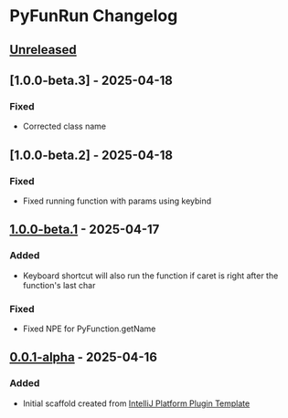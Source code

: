 <!-- Keep a Changelog guide -> https://keepachangelog.com -->

# PyFunRun Changelog

## [Unreleased]

## [1.0.0-beta.3] - 2025-04-18

### Fixed

- Corrected class name

## [1.0.0-beta.2] - 2025-04-18

### Fixed

- Fixed running function with params using keybind

## [1.0.0-beta.1] - 2025-04-17

### Added

- Keyboard shortcut will also run the function if caret is right after the function's last char

### Fixed

- Fixed NPE for PyFunction.getName

## [0.0.1-alpha] - 2025-04-16

### Added

- Initial scaffold created from [IntelliJ Platform Plugin Template](https://github.com/JetBrains/intellij-platform-plugin-template)

[Unreleased]: https://github.com/maciekwiso/pyFunRun/compare/v1.0.0-beta.1...HEAD
[1.0.0-beta.1]: https://github.com/maciekwiso/pyFunRun/compare/v0.0.1-alpha...v1.0.0-beta.1
[0.0.1-alpha]: https://github.com/maciekwiso/pyFunRun/commits/v0.0.1-alpha
